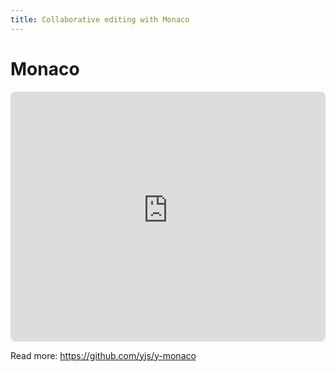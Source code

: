 ```yaml
---
title: Collaborative editing with Monaco
---
```


# Monaco

<iframe
  v-resize
  src="https://hocuspocus-demos.netlify.app/monaco/"
  style="background-color: white; border-radius: 8px;"
  width="100%"
  height="400"
  frameborder="0"
></iframe>

Read more: https://github.com/yjs/y-monaco
